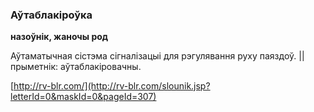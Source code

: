 ### Аўтаблакіроўка
**назоўнік, жаночы род**

Аўтаматычная сістэма сігналізацыі для рэгулявання руху паяздоў. || прыметнік: аўтаблакіровачны.

<a rel="author">[http://rv-blr.com/](http://rv-blr.com/slounik.jsp?letterId=0&maskId=0&pageId=307)</a>
